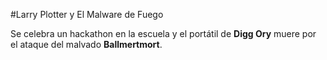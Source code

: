 #Larry Plotter y El Malware de Fuego

Se celebra un hackathon en la escuela y el portátil de **Digg Ory** muere por el ataque del 
malvado **Ballmertmort**.
